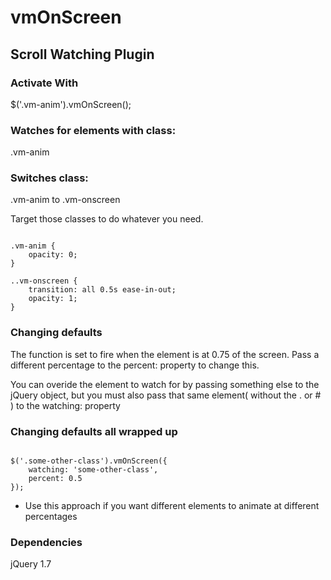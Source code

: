 # vmOnScreen #

## Scroll Watching Plugin ##

### Activate With ###

$('.vm-anim').vmOnScreen();

### Watches for elements with class: ###

.vm-anim

### Switches class: ###

.vm-anim to .vm-onscreen

Target those classes to do whatever you need.

```

.vm-anim {
    opacity: 0;
}

..vm-onscreen {
    transition: all 0.5s ease-in-out;
    opacity: 1;
}

```

### Changing defaults ###

The function is set to fire when the element is at 0.75 of the screen.
Pass a different percentage to the percent: property to change this.

You can overide the element to watch for by passing something else to the jQuery object,
but you must also pass that same element( without the . or # ) to the watching: property

### Changing defaults all wrapped up ###

```

$('.some-other-class').vmOnScreen({
    watching: 'some-other-class',
    percent: 0.5
});

```

* Use this approach if you want different elements to animate at different percentages

### Dependencies ###
jQuery 1.7
